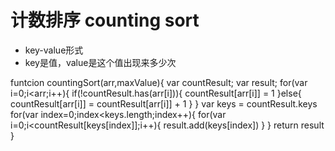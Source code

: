 # 计数排序 counting sort
-   key-value形式
-   key是值，value是这个值出现来多少次

funtcion countingSort(arr,maxValue){
    var countResult;
    var result;
    for(var i=0;i<arr;i++){
        if(!countResult.has(arr[i])){
            countResult[arr[i]] = 1
        }else{
            countResult[arr[i]] = countResult[arr[i]] + 1
        }
    }
    var keys = countResult.keys
    for(var index=0;index<keys.length;index++){
        for(var i=0;i<countResult[keys[index]];i++){
            result.add(keys[index])
        }
    }
    return result
}